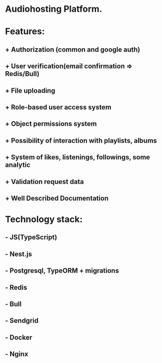 # Audiohosting Platform.

# Features:

## + Authorization (common and google auth)

## + User verification(email confirmation => Redis/Bull)

## + File uploading

## + Role-based user access system

## + Object permissions system

## + Possibility of interaction with playlists, albums

## + System of likes, listenings, followings, some analytic

## + Validation request data

## + Well Described Documentation

# Technology stack:

## - JS(TypeScript)

## - Nest.js

## - Postgresql, TypeORM + migrations

## - Redis

## - Bull

## - Sendgrid

## - Docker

## - Nginx
